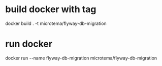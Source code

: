 
# build docker with tag

docker build . -t microtema/flyway-db-migration

# run docker

docker run --name flyway-db-migration microtema/flyway-db-migration
